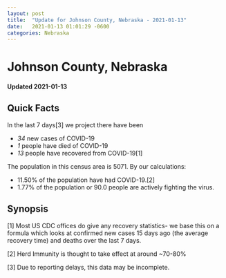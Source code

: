```yaml
---
layout: post
title:  "Update for Johnson County, Nebraska - 2021-01-13"
date:   2021-01-13 01:01:29 -0600
categories: Nebraska
---
```


# Johnson County, Nebraska
#### Updated 2021-01-13

## Quick Facts

In the last 7 days[3] we project there have been
- *34* new cases of COVID-19
- *1* people have died of COVID-19
- *13* people have recovered from COVID-19[1]

The population in this census area is 5071. By our calculations:
- 11.50% of the population have had COVID-19.[2]
- 1.77% of the population or 90.0 people are actively fighting the virus.

## Synopsis




[1] Most US CDC offices do give any recovery statistics- we base this on a formula which looks at confirmed new cases
15 days ago (the average recovery time) and deaths over the last 7 days.

[2] Herd Immunity is thought to take effect at around ~70-80%

[3] Due to reporting delays, this data may be incomplete.
 
    